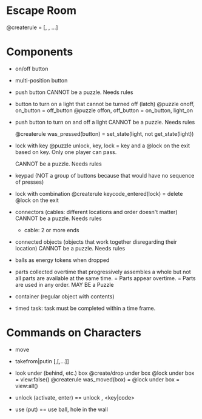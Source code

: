 Escape Room
===========

@createrule <condition> = <action>[, <action>, ...]

Components
==========

- on/off button
- multi-position button
- push button
    CANNOT be a puzzle. Needs rules

- button to turn on a light that cannot be turned off (latch)
    @puzzle onoff, on_button = off_button
    @puzzle offon, off_button = on_button, light_on

- push button to turn on and off a light
    CANNOT be a puzzle. Needs rules

    @createrule
        was_pressed(button)
        = set_state(light, not get_state(light))

- lock with key
    @puzzle unlock, key, lock = key
      and a @lock on the exit based on key.
    Only one player can pass.

    CANNOT be a puzzle. Needs rules

- keypad (NOT a group of buttons because that would have no sequence of presses)
- lock with combination
  @createrule
    keycode_entered(lock)
    = delete @lock on the exit

- connectors (cables: different locations and order doesn't matter)
    CANNOT be a puzzle. Needs rules
    - cable: 2 or more ends

- connected objects (objects that work together disregarding their location)
    CANNOT be a puzzle. Needs rules

- balls as energy tokens when dropped
- parts collected overtime that progressively assembles a whole but
not all parts are available at the same time.
  = Parts appear overtime.
  = Parts are used in any order.
  MAY BE a Puzzle

- container (regular object with contents)

- timed task: task must be completed within a time frame.


Commands on Characters
======================

- move <object>

- takefrom|putin <object with contents>[,<object within>[,...]]

- look under (behind, etc.) box
  @create/drop under box
  @lock under box = view:false()
  @createrule was_moved(box) = @lock under box = view:all()

- unlock (activate, enter)
    == unlock <lock>, <key|code>

- use (put)
    == use ball, hole in the wall
